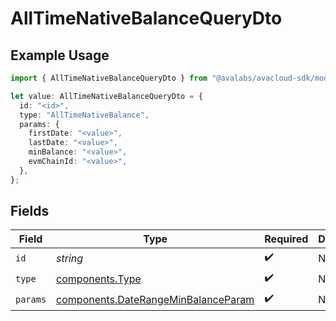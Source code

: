 # AllTimeNativeBalanceQueryDto

## Example Usage

```typescript
import { AllTimeNativeBalanceQueryDto } from "@avalabs/avacloud-sdk/models/components";

let value: AllTimeNativeBalanceQueryDto = {
  id: "<id>",
  type: "AllTimeNativeBalance",
  params: {
    firstDate: "<value>",
    lastDate: "<value>",
    minBalance: "<value>",
    evmChainId: "<value>",
  },
};
```

## Fields

| Field                                                                                      | Type                                                                                       | Required                                                                                   | Description                                                                                |
| ------------------------------------------------------------------------------------------ | ------------------------------------------------------------------------------------------ | ------------------------------------------------------------------------------------------ | ------------------------------------------------------------------------------------------ |
| `id`                                                                                       | *string*                                                                                   | :heavy_check_mark:                                                                         | N/A                                                                                        |
| `type`                                                                                     | [components.Type](../../models/components/type.md)                                         | :heavy_check_mark:                                                                         | N/A                                                                                        |
| `params`                                                                                   | [components.DateRangeMinBalanceParam](../../models/components/daterangeminbalanceparam.md) | :heavy_check_mark:                                                                         | N/A                                                                                        |